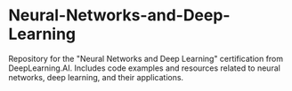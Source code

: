 # Neural-Networks-and-Deep-Learning
Repository for the "Neural Networks and Deep Learning" certification from DeepLearning.AI. Includes code examples and resources related to neural networks, deep learning, and their applications.
